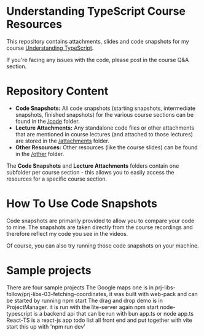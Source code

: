 # Understanding TypeScript Course Resources

This repository contains attachments, slides and code snapshots for my course [Understanding TypeScript](https://acad.link/typescript).

If you're facing any issues with the code, please post in the course Q&A section.

# Repository Content

- **Code Snapshots:** All code snapshots (starting snapshots, intermediate snapshots, finished snapshots) for the various course sections can be found in the [/code](/code/) folder.
- **Lecture Attachments:** Any standalone code files or other attachments that are mentioned in course lectures (and attached to those lectures) are stored in the [/attachments](/attachments/) folder.
- **Other Resources:** Other resources (like the course slides) can be found in the [/other](/other/) folder.

The **Code Snapshots** and **Lecture Attachments** folders contain one subfolder per course section - this allows you to easily access the resources for a specific course section.

# How To Use Code Snapshots

Code snapshots are primarily provided to allow you to compare your code to mine. The snapshots are taken directly from the course recordings and therefore reflect my code you see in the videos.

Of course, you can also try running those code snapshots on your machine.

# Sample projects
There are four sample projects 
The Google maps one is in prj-libs-follow/prj-libs-03-fetching-coordinates, it was built with web-pack and can be started by running npm start
The drag and drop demo is in ProjectManager. it is run with the lite-server again npm start
node-typescript is a backend api that can be run with bun app.ts or node app.ts
React-TS is a react-js app todo list all front end and put together with vite start this up with 'npm run dev'




